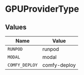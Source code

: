 # GPUProviderType


## Values

| Name           | Value          |
| -------------- | -------------- |
| `RUNPOD`       | runpod         |
| `MODAL`        | modal          |
| `COMFY_DEPLOY` | comfy-deploy   |